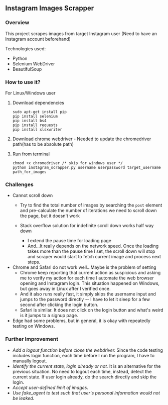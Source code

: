 ## Instagram Images Scrapper

### Overview

This project scrapes images from target Instagram user (Need to have an Instagram account beforehand)

Technologies used:

- Python
- Selenium WebDriver
- BeautifulSoup

### How to use it?

For Linux/Windows user 

1. Download dependencies 

   ```
   sudo apt-get install pip
   pip install selenium
   pip install bs4
   pip install requests
   pip install xlsxwriter
   ```

2. Download chrome webdriver - Needed to update the chromedriver path(has to be absolute path)

3. Run from terminal 

   ```
   chmod +x chromedriver /* skip for windows user */
   python instagram_scrapper.py username userpassword target_username path_for_images
   ```

### Challenges

- Cannot scroll down 
  - Try to find the total number of images by searching the `post` element and pre-calculate the number of iterations we need to scroll down the page, but it doesn't work 

  - Stack overflow solution for indefinite scroll down works half way down
    - I extend the pause time for loading page
    - And...It really depends on the network speed. Once the loading takes more than the pause time I set, the scroll down will stop and scraper would start to fetch current image and process next steps.
- Chrome and Safari do not work well...Maybe is the problem of setting
  - Chrome keep reporting that current action as suspicious and asking me to verify my action for each time I automate the web browser opening and Instagram login. This situation happened on Windows, but goes away in Linux after I verified once.
  - And it also runs really fast, it simply skips the username input and jumps to the password directly -- I have to let it sleep for a few second after clicking the login button.
  - Safari is similar. It does not click on the login button and what's weird is it jumps to a signup page.
- Edge had some problems, but in general, it is okay with repeatedly testing on Windows.

### Further Improvement

- *Add a logout function before close the webdriver.* Since the code testing includes login function, each time before I run the program,  I have to manually logout.
- *Identify the current state, login already or not.*  It is an alternative for the previous situation. No need to logout each time, instead, detect the current state. If user login already, do the search directly and skip the login.
- *Accept user-defined limit of images*.
- *Use fake_agent to test such that user's personal information would not be leaked.* 
